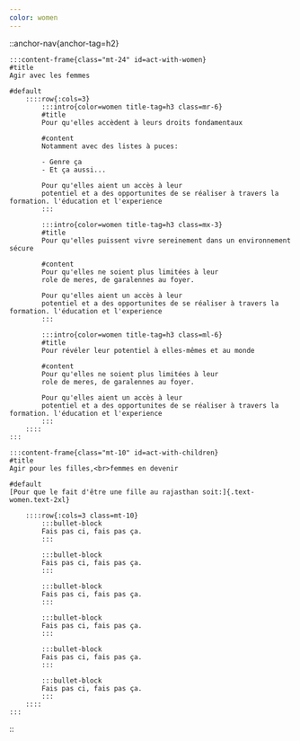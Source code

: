 ```yaml
---
color: women
---
```


::anchor-nav{anchor-tag=h2}

    :::content-frame{class="mt-24" id=act-with-women}
    #title
    Agir avec les femmes

    #default
        ::::row{:cols=3}
            :::intro{color=women title-tag=h3 class=mr-6}
            #title
            Pour qu'elles accèdent à leurs droits fondamentaux
            
            #content
            Notamment avec des listes à puces:

            - Genre ça
            - Et ça aussi...
            
            Pour qu'elles aient un accès à leur
            potentiel et a des opportunites de se réaliser à travers la formation. l'éducation et l'experience
            :::

            :::intro{color=women title-tag=h3 class=mx-3}
            #title
            Pour qu'elles puissent vivre sereinement dans un environnement sécure
            
            #content
            Pour qu'elles ne soient plus limitées à leur
            role de meres, de garalennes au foyer.
            
            Pour qu'elles aient un accès à leur
            potentiel et a des opportunites de se réaliser à travers la formation. l'éducation et l'experience
            :::

            :::intro{color=women title-tag=h3 class=ml-6}
            #title
            Pour révéler leur potentiel à elles-mêmes et au monde
            
            #content
            Pour qu'elles ne soient plus limitées à leur
            role de meres, de garalennes au foyer.
            
            Pour qu'elles aient un accès à leur
            potentiel et a des opportunites de se réaliser à travers la formation. l'éducation et l'experience
            :::
        ::::
    :::

    :::content-frame{class="mt-10" id=act-with-children}
    #title
    Agir pour les filles,<br>femmes en devenir
    
    #default
    [Pour que le fait d'être une fille au rajasthan soit:]{.text-women.text-2xl}
    
        ::::row{:cols=3 class=mt-10}
            :::bullet-block
            Fais pas ci, fais pas ça.
            :::
    
            :::bullet-block
            Fais pas ci, fais pas ça.
            :::
            
            :::bullet-block
            Fais pas ci, fais pas ça.
            :::

            :::bullet-block
            Fais pas ci, fais pas ça.
            :::
    
            :::bullet-block
            Fais pas ci, fais pas ça.
            :::
            
            :::bullet-block
            Fais pas ci, fais pas ça.
            :::
        ::::
    :::

::
